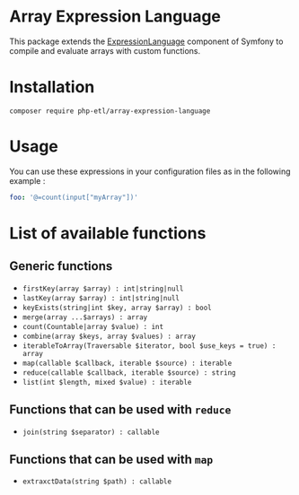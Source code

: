 # Array Expression Language
This package extends the [ExpressionLanguage](https://symfony.com/doc/current/components/expression_language.html) component of Symfony to compile and evaluate arrays with custom functions.

# Installation
```
composer require php-etl/array-expression-language
```

# Usage
You can use these expressions in your configuration files as in the following example :
```yaml
foo: '@=count(input["myArray"])'
```

# List of available functions
## Generic functions
* `firstKey(array $array) : int|string|null`
* `lastKey(array $array) : int|string|null `
* `keyExists(string|int $key, array $array) : bool`
* `merge(array ...$arrays) : array`
* `count(Countable|array $value) : int`
* `combine(array $keys, array $values) : array`
* `iterableToArray(Traversable $iterator, bool $use_keys = true) : array`
* `map(callable $callback, iterable $source) : iterable`
* `reduce(callable $callback, iterable $source) : string`
* `list(int $length, mixed $value) : iterable`

## Functions that can be used with `reduce`

* `join(string $separator) : callable`

## Functions that can be used with `map`

* `extraxctData(string $path) : callable`
